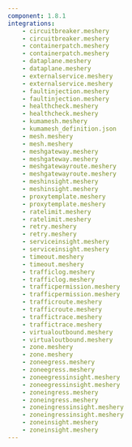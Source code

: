 ```yaml
---
component: 1.8.1
integrations:
    - circuitbreaker.meshery
    - circuitbreaker.meshery
    - containerpatch.meshery
    - containerpatch.meshery
    - dataplane.meshery
    - dataplane.meshery
    - externalservice.meshery
    - externalservice.meshery
    - faultinjection.meshery
    - faultinjection.meshery
    - healthcheck.meshery
    - healthcheck.meshery
    - kumamesh.meshery
    - kumamesh_definition.json
    - mesh.meshery
    - mesh.meshery
    - meshgateway.meshery
    - meshgateway.meshery
    - meshgatewayroute.meshery
    - meshgatewayroute.meshery
    - meshinsight.meshery
    - meshinsight.meshery
    - proxytemplate.meshery
    - proxytemplate.meshery
    - ratelimit.meshery
    - ratelimit.meshery
    - retry.meshery
    - retry.meshery
    - serviceinsight.meshery
    - serviceinsight.meshery
    - timeout.meshery
    - timeout.meshery
    - trafficlog.meshery
    - trafficlog.meshery
    - trafficpermission.meshery
    - trafficpermission.meshery
    - trafficroute.meshery
    - trafficroute.meshery
    - traffictrace.meshery
    - traffictrace.meshery
    - virtualoutbound.meshery
    - virtualoutbound.meshery
    - zone.meshery
    - zone.meshery
    - zoneegress.meshery
    - zoneegress.meshery
    - zoneegressinsight.meshery
    - zoneegressinsight.meshery
    - zoneingress.meshery
    - zoneingress.meshery
    - zoneingressinsight.meshery
    - zoneingressinsight.meshery
    - zoneinsight.meshery
    - zoneinsight.meshery
---
```

